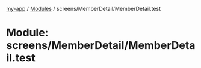 [my-app](../README.md) / [Modules](../modules.md) / screens/MemberDetail/MemberDetail.test

# Module: screens/MemberDetail/MemberDetail.test
